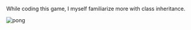 While coding this game, I myself familiarize more with class inheritance.

![pong](https://user-images.githubusercontent.com/122131469/216502693-4b480b16-4101-4e22-94bf-b42cf4e271cb.gif)
